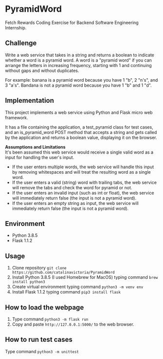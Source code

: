 # PyramidWord
 Fetch Rewards Coding Exercise for Backend Software Engineering Internship.
 
## Challenge
Write a web service that takes in a string and returns a boolean to indicate whether a word is a pyramid word. A word is a "pyramid word" if you can arrange the letters in increasing frequency, starting with 1 and continuing without gaps and without duplicates.

For example: banana is a pyramid word because you have 1 "b", 2 "n's", and 3 "a's". Bandana is not a pyramid word because you have 1 "b" and 1 "d".

## Implementation
This project implements a web service using Python and Flask micro web framework.

It has a file containing the application, a test_pyramid class for test cases, and an is_pyramid_word POST method that accepts a string and gets called by the application and returns a boolean value, displaying it on the browser.

**Assumptions and Limitations**  
It's been assumed this web service would receive a single valid word as a input for handling the user's input.
- If the user enters multiple words, the web service will handle this input by removing whitespaces and will treat the resulting word as a single word.
- If the user enters a valid (string) word with trailing tabs, the web service will remove the tabs and check the word for pyramid or not.
- If the user enters an invalid input (such as int or float), the web service will immediately return false (the input is not a pyramid word).
- If the user enters an empty string as input, the web service will immediately return false (the input is not a pyramid word).

## Environment
- Python 3.8.5
- Flask 1.1.2

## Usage
1. Clone repository `git clone https://github.com/catalinavictoria/PyramidWord`
2. Install Python 3.8.5 (I used Homebrew for MacOS) typing command `brew install python3`
3. Create virtual environment typing command `python3 -m venv env`
4. Install Flask 1.1.2 typing command `pip3 install flask`

## How to load the webpage
1. Type command `python3 -m flask run`
2. Copy and paste `http://127.0.0.1:5000/` to the web browser.

## How to run test cases
Type command `python3 -m unittest`
